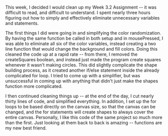 This week, I decided I would clean up my Week 3.2 Assignment -- it was difficult to read, and difficult to understand. I spent nearly three hours figuring out how to simply and effectively eliminate unnecessary variables and statements.

The first things I did were going in and simplifying the color randomization. By having the same function be called in both setup and in mousePressed, I was able to eliminate all six of the color variables, instead creating a two line function that would change the background and fill colors. Doing this cleaned the code up at a rapid rate -- from there, I removed the createSquares boolean, and instead just made the program create squares whenever it wasn't making circles. This did slightly complicate the shape building process, as it created another if/else statement inside the already complicated for loop. I tried to come up with a simplifier, but was unsuccessful in coming up with anything that didn't just make the shapes function more complicated.

I then continued cleaning things up -- at the end of the day, I cut nearly thirty lines of code, and simplified everything. In addition, I set up the for loops to be based directly on the canvas size, so that the canvas can be changed, and the for statements will create shapes to always cover the entire canvas. Personally, I like this code of the same project so much more than the first. Just looking at them back to back is amazing -- functions are my new best friend.
